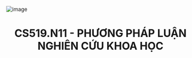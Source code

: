 <p align="center">

![image](https://www.uit.edu.vn/sites/vi/files/banner_uit.png)

</p>

<h1 align="center">CS519.N11 - PHƯƠNG PHÁP LUẬN NGHIÊN CỨU KHOA HỌC</h1>
